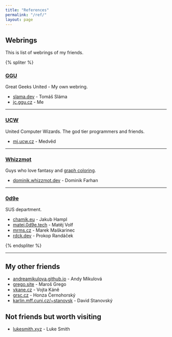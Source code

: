 ```yaml
---
title: "References"
permalink: "/ref/"
layout: page
---
```


## Webrings
This is list of webrings of my friends.

{% spliter %}
### [GGU](https://ggu.cz/)
Great Geeks United - My own webring.
- [slama.dev](https://slama.dev/) - Tomáš Sláma
- [jc.ggu.cz](https://jc.ggu.cz) - Me

---

### [UCW](https://ucw.cz)
United Computer Wizards. The god tier programmers and friends.
- [mj.ucw.cz](https://mj.ucw.cz/) - Medvěd

---

### [Whizzmot](https://whizzmot.dev)
Guys who love fantasy and [graph coloring](https://en.wikipedia.org/wiki/Graph_coloring).
- [dominik.whizzmot.dev](https://dominik.whizzmot.dev/) - Dominik Farhan

---

### [0d9e](https://0d9e.tech)
SUS department.
- [chamik.eu](https://chamik.eu/) - Jakub Hampl
- [matej.0d9e.tech](https://matej.0d9e.tech/) - Matěj Volf
- [mrms.cz](https://mrms.cz/) - Marek Maškarinec
- [rdck.dev](https://rdck.dev/) - Prokop Randáček

{% endspliter %}

---

## My other friends
- [andreamikulova.github.io](https://andreamikulova.github.io/) - Andy Mikulová
- [grego.site](https://grego.site/) - Maroš Grego
- [vkane.cz](https://vkane.cz/) - Vojta Káně
- [grsc.cz](https://grsc.cz/) - Honza Černohorský
- [karlin.mff.cuni.cz/~stanovsk](https://www2.karlin.mff.cuni.cz/~stanovsk/) - David Stanovský

## Not friends but worth visiting
- [lukesmith.xyz](https://lukesmith.xyz/) - Luke Smith


